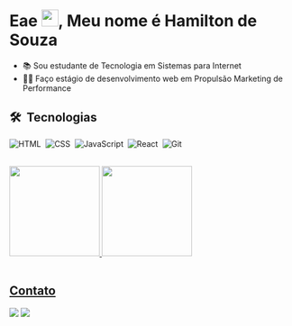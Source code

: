 
<h1 align="left">Eae <img src="https://raw.githubusercontent.com/kaueMarques/kaueMarques/master/hi.gif" width="30px">, Meu nome é Hamilton de Souza</h1>

- :books: Sou estudante de Tecnologia em Sistemas para Internet
- 👨‍💻 Faço estágio de desenvolvimento web em Propulsão Marketing de Performance

## 🛠 &nbsp;Tecnologias

![HTML](https://img.shields.io/badge/-HTML-05122A?style=flat&logo=HTML5)&nbsp;
![CSS](https://img.shields.io/badge/-CSS-05122A?style=flat&logo=CSS3&logoColor=1572B6)&nbsp;
![JavaScript](https://img.shields.io/badge/-JavaScript-05122A?style=flat&logo=javascript)&nbsp;
![React](https://img.shields.io/badge/-Vue.js-05122A?style=flat&logo=vue.js)&nbsp;
![Git](https://img.shields.io/badge/-Git-05122A?style=flat&logo=git)&nbsp;


<br>
<div>
  <a href="https://github.com/Hamilton-junior">
  <img height="160rem" src="https://github-readme-stats.vercel.app/api?username=Hamilton-junior&show_icons=true&theme=dark&include_all_commits=true&count_private=true"/>
  <img height="160rem" src="https://github-readme-stats.vercel.app/api/top-langs/?username=Hamilton-junior&layout=compact&langs_count=7&theme=dark"/>
</div>

<br>
  
## Contato
  
  <a href="https://www.linkedin.com/in/hamilton-junior-34451018a/" target="_blank"><img src="https://img.shields.io/badge/LinkedIn-0077B5?style=for-the-badge&logo=linkedin&logoColor=white" target="_blank"/></a>
  <a href="mailto:hamilton-souza@outlook.com.br" target="_blank"><img src="https://img.shields.io/badge/Microsoft_Outlook-0078D4?style=for-the-badge&logo=microsoft-outlook&logoColor=white" target="_blank"/></a>
